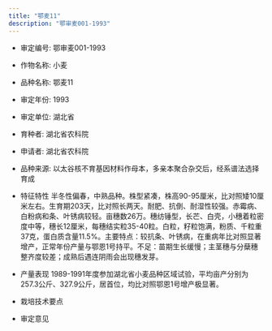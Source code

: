 ```yaml
---
title: "鄂麦11"
description: "鄂审麦001-1993"
---
```

* 审定编号:  鄂审麦001-1993

*  作物名称:  小麦

*  品种名称:  鄂麦11

*  审定年份:  1993

*  审定单位:  湖北省

* 育种者:  湖北省农科院

*  申请者:  湖北省农科院

*  品种来源:  以太谷核不育基因材料作母本，多亲本聚合杂交后，经系谱法选择育成

*  特征特性
半冬性偏春，中熟品种。株型紧凑，株高90-95厘米，比对照矮10厘米左右。生育期203天，比对照长两天。耐肥、抗倒、耐湿性较强。赤霉病、白粉病和条、叶锈病较轻。亩穗数26万。穗纺锤型，长芒、白壳，小穗着粒密度中等，穗长12厘米，每穗结实粒35-40粒。白粒，籽粒饱满，粉质、千粒重37克，蛋白质含量11.5%。主要特点：较抗条、叶锈病，在重病年比对照显著增产，正常年份产量与鄂恩1号持平。不足：苗期生长缓慢；主茎穗与分蘖穗整齐度较差；成熟后遇连阴雨会出现穗发芽。

*  产量表现
1989-1991年度参加湖北省小麦品种区域试验，平均亩产分别为257.3公斤、327.9公斤，居首位，均比对照鄂恩1号增产极显著。

*  栽培技术要点


*  审定意见

